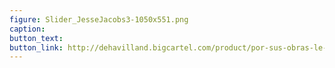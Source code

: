 ```yaml
---
figure: Slider_JesseJacobs3-1050x551.png
caption:
button_text:
button_link: http://dehavilland.bigcartel.com/product/por-sus-obras-le-conocereis-de-jesse-jacobs
---
```

